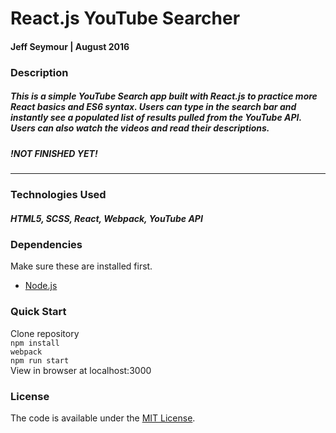 # React.js YouTube Searcher
#### Jeff Seymour | August 2016

### Description
##### This is a simple YouTube Search app built with React.js to practice more React basics and ES6 syntax. Users can type in the search bar and instantly see a populated list of results pulled from the YouTube API. Users can also watch the videos and read their descriptions.

##### !NOT FINISHED YET!

---

### Technologies Used
##### HTML5, SCSS, React, Webpack, YouTube API

### Dependencies
Make sure these are installed first.

* [Node.js](http://nodejs.org)

### Quick Start
Clone repository  
```npm install```  
```webpack```  
```npm run start```  
View in browser at localhost:3000

### License
The code is available under the [MIT License](LICENSE.md).
